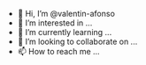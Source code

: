 - 👋 Hi, I’m @valentin-afonso
- 👀 I’m interested in ...
- 🌱 I’m currently learning ...
- 💞️ I’m looking to collaborate on ...
- 📫 How to reach me ...

<!---
valentin-afonso/valentin-afonso is a ✨ special ✨ repository because its `README.md` (this file) appears on your GitHub profile.
You can click the Preview link to take a look at your changes.
--->
